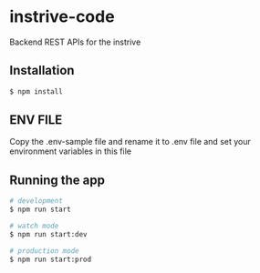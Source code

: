 # instrive-code
Backend REST APIs for the instrive

## Installation

```bash
$ npm install
```

## ENV FILE
Copy the .env-sample file and rename it to .env file and set your environment variables in this file
## Running the app

```bash
# development
$ npm run start

# watch mode
$ npm run start:dev

# production mode
$ npm run start:prod
```
